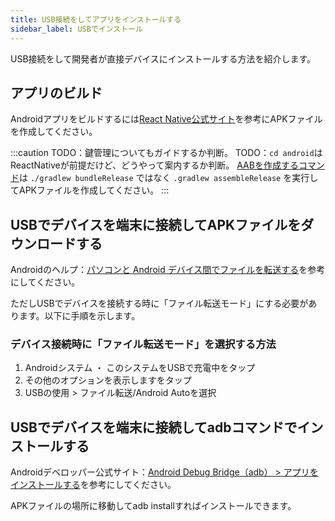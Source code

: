 ```yaml
---
title: USB接続をしてアプリをインストールする
sidebar_label: USBでインストール
---
```


USB接続をして開発者が直接デバイスにインストールする方法を紹介します。

## アプリのビルド

Androidアプリをビルドするには[React Native公式サイト](https://reactnative.dev/docs/signed-apk-android)を参考にAPKファイルを作成してください。

:::caution
TODO：鍵管理についてもガイドするか判断。
TODO：`cd android`はReactNativeが前提だけど、どうやって案内するか判断。
[AABを作成するコマンド](https://reactnative.dev/docs/signed-apk-android#generating-the-release-aab)は `./gradlew bundleRelease` ではなく `.gradlew assembleRelease` を実行してAPKファイルを作成してください。 
:::


## USBでデバイスを端末に接続してAPKファイルをダウンロードする  


Androidのヘルプ：[パソコンと Android デバイス間でファイルを転送する](https://support.google.com/android/answer/9064445?hl=ja)を参考にしてください。

ただしUSBでデバイスを接続する時に「ファイル転送モード」にする必要があります。以下に手順を示します。


### デバイス接続時に「ファイル転送モード」を選択する方法

1. Androidシステム ・ このシステムをUSBで充電中をタップ
1. その他のオプションを表示しますをタップ
1. USBの使用 > ファイル転送/Android Autoを選択


## USBでデバイスを端末に接続してadbコマンドでインストールする


Androidデベロッパー公式サイト：[Android Debug Bridge（adb） > アプリをインストールする](https://developer.android.com/studio/command-line/adb?hl=ja#move)を参考にしてください。

APKファイルの場所に移動してadb installすればインストールできます。
